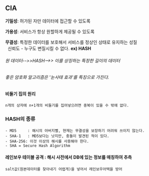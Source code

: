 ## CIA
<strong>기밀성</strong>: 허가된 자만 데이터에 접근할 수 있도록

<strong>가용성</strong>: 서비스가 항상 원할하게 제공될 수 있도록

<strong>무결성</strong>: 특정한 데이터를 보호해서 서비스를 정상인 상태로 유지하는 성질<br>
&nbsp; 신뢰도 - 누구도 변질시킬 수 없다. <strong>ex) HASH</strong>

###### 원 데이터-->>HASH-->> 이를 상징하는 특정한 길이의 데이터

###### 좋은 암호화 알고리즘은 '눈사태 효과'를 특징으로 가진다.

#### 비둘기 집의 원리
```n개의 상자에 n+1개의 비둘기를 집어넣으려면 중복이 있을 수 밖에 없다.```

### HASH의 종류
```
- MD5     : 해시의 아버지뻘, 현재는 무결성을 보장하기 어려워 쓰이지 않는다.
- SHA-1   : MD5보다는 낫지만, 충돌이 발견된 적이 있다.
- SHA-256: 이것 이상의 해시를 사용해야 한다.
- SHA = Secure Hash Algorithm
```
#### 레인보우 테이블 공격 : 해시 사전에서 DB에 있는 정보를 매칭하여 추측
```salt값(원본데이터를 찾아내기 어렵게)을 넣어서 레인보우어택을 방어```
